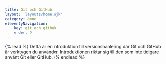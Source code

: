 ```yaml
---
title: Git och GitHub
layout: 'layouts/home.njk'
category: ämne
eleventyNavigation:
    key: git och github
    order: 0
---
```


{% lead %}
Detta är en introduktion till versionshantering där Git och GitHub är verktygen du använder. Introduktionen riktar sig till den som inte tidigare använt Git eller GitHub.
{% endlead %}
